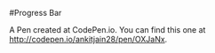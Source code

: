 #Progress Bar

A Pen created at CodePen.io. You can find this one at http://codepen.io/ankitjain28/pen/OXJaNx.

 